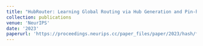 ```yaml
---
title: "HubRouter: Learning Global Routing via Hub Generation and Pin-hub Connection"
collection: publications
venue: 'NeurIPS'
date: '2023'
paperurl: 'https://proceedings.neurips.cc/paper_files/paper/2023/hash/f7f98663c516fceb582354ee2d9d274d-Abstract-Conference.html'
---
```

